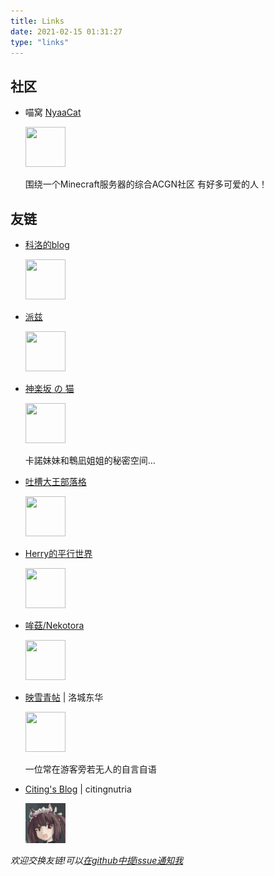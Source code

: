 ```yaml
---
title: Links
date: 2021-02-15 01:31:27
type: "links"
---
```


## 社区

- 喵窝 [NyaaCat](https://www.nyaa.cat) 

  <img src="https://nyaa.cat/images/favicon.ico" alt="" width="64px" height="64px">
  
  围绕一个Minecraft服务器的综合ACGN社区
  有好多可爱的人！

## 友链

- [科洛的blog](https://korostudio.cn) 

  <img src="https://file.korostudio.cn/illust_68988937_20181210_1140512_1569098650676.png" alt="" width="64px" height="64px">
  
- [派兹](https://blw.moe) 

  <img src="https://cdn.blw.moe/head.png" alt="" width="64px" height="64px">

- [神楽坂 の 猫](https://kagurazaka.cat/)

  <img src="https://kagurazaka.cat/favicon.ico" alt="" width="64px" height="64px">

  卡諾妹妹和鵯凪姐姐的秘密空间…
  
- [吐槽大王部落格](https://www.tcdw.net/)
  
  <img src="https://www.gravatar.com/avatar/70ae2023afad30dae905344325cece8f?s=64" alt="" width="64px" height="64px">

- [Herry的平行世界](https://blog.herry001.com/)

  <img src="https://blog.herry001.com/wp-content/uploads/2018/04/Head-HD-300x300.jpg" alt="" width="64px" height="64px">

- [哞菇/Nekotora](https://flag.moe/)

  <img src="https://blog.flag.moe/usr/themes/Azumarill/img/avatar.png" alt="" width="64px" height="64px">

- [映雪青帖](https://www.aoisnow.net/) | 洛城东华

  <img src="https://www.aoisnow.net/blog/wp-content/uploads/2015/09/avatar.jpg" alt="" width="64px" height="64px">

  一位常在游客旁若无人的自言自语

- [Citing's Blog](https://citingnutria.github.io/) | citingnutria

  <img src="https://raw.githubusercontent.com/CitingNutria/image_hosting/master/avatar.jpg" alt="" width="64px" height="64px">

_欢迎交换友链!可以[在github中提issue通知我](https://github.com/DWCarrot/DWCarrot.github.io/issues)_
